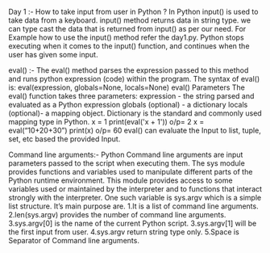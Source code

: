 Day 1 :- 
How to take input from user in Python ?
In  Python  input() is used to take data from a keyboard. 
input() method returns data in string type. we can type cast the data that is returned from input() as per our need.
For Example how to use the input() method refer the day1.py.
Python stops executing when it comes to the input() function, and continues when the user has given some input.


eval() :- The eval() method parses the expression passed to this method and runs python expression (code) within the program.
The syntax of eval() is: eval(expression, globals=None, locals=None)
eval() Parameters
The eval() function takes three parameters:
expression - the string parsed and evaluated as a Python expression
globals (optional) - a dictionary
locals (optional)- a mapping object. Dictionary is the standard and commonly used mapping type in Python.
x = 1
print(eval('x + 1'))
o/p= 2
x = eval(“10+20+30”)
print(x)
o/p= 60
eval() can evaluate the Input to list, tuple, set, etc based the provided Input.

Command line arguments:- Python Command line arguments are input parameters passed to the script when executing them. 
The sys module provides functions and variables used to manipulate different parts of the Python runtime environment. This module provides access to some variables used or maintained by the interpreter and to functions that interact strongly with the interpreter.
One such variable is sys.argv which is a simple list structure. It’s main purpose are.
1.It is a list of command line arguments. 
2.len(sys.argv) provides the number of command line arguments. 
3.sys.argv[0] is the name of the current Python script. 
3.sys.argv[1] will be the first input from user.
4.sys.argv return string type only.
5.Space is Separator of Command line arguments.





